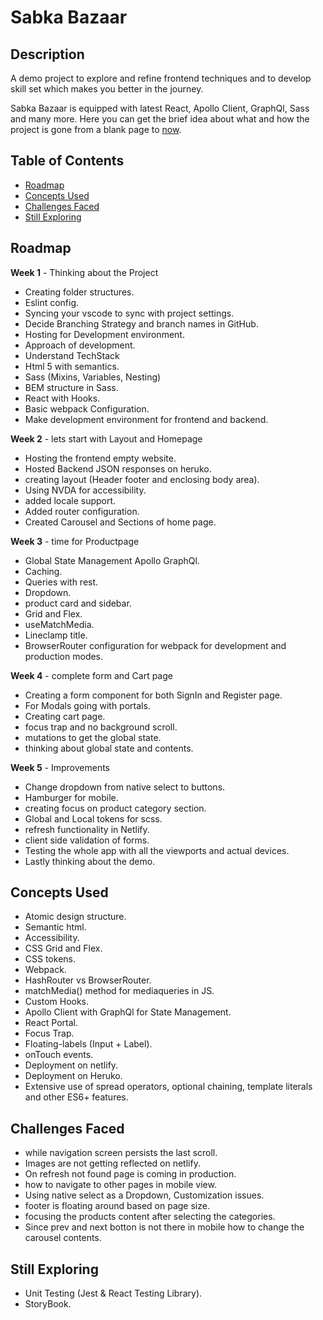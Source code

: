 # Sabka Bazaar

## Description
A demo project to explore and refine frontend techniques and to develop skill set which makes you better in the journey. 

Sabka Bazaar is equipped with latest React, Apollo Client, GraphQl, Sass and many more. 
Here you can get the brief idea about what and how the project is gone from a blank page to [now](https://shopping-cart-master.netlify.app/).

## Table of Contents
* [Roadmap](#Roadmap)
* [Concepts Used](#concepts-used)
* [Challenges Faced](#challenges-faced)
* [Still Exploring](#still-exploring)


## Roadmap

**Week 1** - Thinking about the Project

- Creating folder structures.
- Eslint config.
- Syncing your vscode to sync with project settings.
- Decide Branching Strategy and branch names in GitHub.
- Hosting for Development environment.
- Approach of development.
- Understand TechStack
- Html 5 with semantics.
- Sass (Mixins, Variables, Nesting)
- BEM structure in Sass.
- React with Hooks.
- Basic webpack Configuration.
- Make development environment for frontend and backend.

**Week 2** - lets start with Layout and Homepage

- Hosting the frontend empty website.
- Hosted Backend JSON responses on heruko.
- creating layout (Header footer and enclosing body area).
- Using NVDA for accessibility.
- added locale support.
- Added router configuration.
- Created Carousel and Sections of home page.

**Week 3** - time for Productpage

- Global State Management Apollo GraphQl.
- Caching.
- Queries with rest.
- Dropdown.
- product card and sidebar.
- Grid and Flex.
- useMatchMedia.
- Lineclamp title.
- BrowserRouter configuration for webpack for development and production modes.

**Week 4** - complete form and Cart page

- Creating a form component for both SignIn and Register page.
- For Modals going with portals.
- Creating cart page.
- focus trap and no background scroll.
- mutations to get the global state.
- thinking about global state and contents.

**Week 5** - Improvements 

- Change dropdown from native select to buttons.
- Hamburger for mobile.
- creating focus on product category section.
- Global and Local tokens for scss.
- refresh functionality in Netlify.
- client side validation of forms.
- Testing the whole app with all the viewports and actual devices.
- Lastly thinking about the demo.

## Concepts Used

- Atomic design structure.
- Semantic html.
- Accessibility.
- CSS Grid and Flex.
- CSS tokens.
- Webpack.
- HashRouter vs BrowserRouter.
- matchMedia() method for mediaqueries in JS.
- Custom Hooks.
- Apollo Client with GraphQl for State Management.
- React Portal.
- Focus Trap.
- Floating-labels (Input + Label).
- onTouch events.
- Deployment on netlify.
- Deployment on Heruko.
- Extensive use of spread operators, optional chaining, template literals and other ES6+ features.

## Challenges Faced

- while navigation screen persists the last scroll.
- Images are not getting reflected on netlify.
- On refresh not found page is coming in production.
- how to navigate to other pages in mobile view.
- Using native select as a Dropdown, Customization issues.
- footer is floating around based on page size.
- focusing the products content after selecting the categories.
- Since prev and next botton is not there in mobile how to change the carousel contents.

## Still Exploring

- Unit Testing (Jest & React Testing Library).
- StoryBook.
